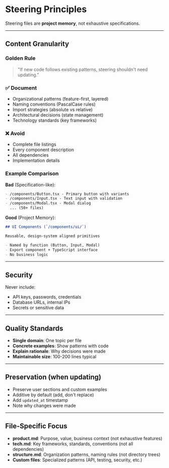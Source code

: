 # Steering Principles

Steering files are **project memory**, not exhaustive specifications.

---

## Content Granularity

### Golden Rule

> "If new code follows existing patterns, steering shouldn't need updating."

### ✅ Document

- Organizational patterns (feature-first, layered)
- Naming conventions (PascalCase rules)
- Import strategies (absolute vs relative)
- Architectural decisions (state management)
- Technology standards (key frameworks)

### ❌ Avoid

- Complete file listings
- Every component description
- All dependencies
- Implementation details

### Example Comparison

**Bad** (Specification-like):

```markdown
- /components/Button.tsx - Primary button with variants
- /components/Input.tsx - Text input with validation
- /components/Modal.tsx - Modal dialog
  ... (50+ files)
```

**Good** (Project Memory):

```markdown
## UI Components (`/components/ui/`)

Reusable, design-system aligned primitives

- Named by function (Button, Input, Modal)
- Export component + TypeScript interface
- No business logic
```

---

## Security

Never include:

- API keys, passwords, credentials
- Database URLs, internal IPs
- Secrets or sensitive data

---

## Quality Standards

- **Single domain**: One topic per file
- **Concrete examples**: Show patterns with code
- **Explain rationale**: Why decisions were made
- **Maintainable size**: 100-200 lines typical

---

## Preservation (when updating)

- Preserve user sections and custom examples
- Additive by default (add, don't replace)
- Add `updated_at` timestamp
- Note why changes were made

---

## File-Specific Focus

- **product.md**: Purpose, value, business context (not exhaustive features)
- **tech.md**: Key frameworks, standards, conventions (not all dependencies)
- **structure.md**: Organization patterns, naming rules (not directory trees)
- **Custom files**: Specialized patterns (API, testing, security, etc.)
